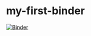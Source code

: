 # my-first-binder
[![Binder](https://mybinder.org/badge_logo.svg)](https://mybinder.org/v2/gh/talfayer/my-first-binder/HEAD)
